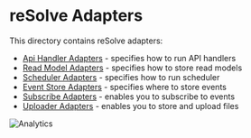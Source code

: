 # **reSolve Adapters**

This directory contains reSolve adapters:

* [Api Handler Adapters](api-handler-adapters/) - specifies how to run API handlers
* [Read Model Adapters](readmodel-adapters/) - specifies how to store read models
* [Scheduler Adapters](scheduler-adapters/) - specifies how to run scheduler
* [Event Store Adapters](eventstore-adapters/) - specifies where to store events
* [Subscribe Adapters](subscribe-adapters/) - enables you to subscribe to events
* [Uploader Adapters](upload-adapters/) - enables you to store and upload files

![Analytics](https://ga-beacon.appspot.com/UA-118635726-1/packages-adapters-readme?pixel)
